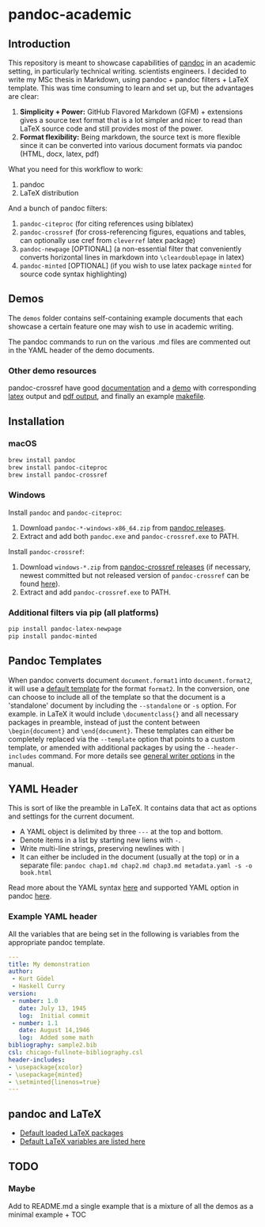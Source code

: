 # pandoc-academic

## Introduction

This repository is meant to showcase capabilities of [pandoc](http://pandoc.org/) in an academic setting, in particularly technical writing. scientists engineers. I decided to write my MSc thesis in Markdown, using pandoc + pandoc filters + LaTeX template. This was time consuming to learn and set up, but the advantages are clear:

1. **Simplicity + Power:** GitHub Flavored Markdown (GFM) + extensions gives a source text format that is a lot simpler and nicer to read than LaTeX source code and still provides most of the power.
2. **Format flexibility:** Being markdown, the source text is more flexible since it can be converted into various document formats via pandoc (HTML, docx, latex, pdf)

What you need for this workflow to work:

1. pandoc
2. LaTeX distribution

And a bunch of pandoc filters:

1. `pandoc-citeproc` (for citing references using biblatex)
2. `pandoc-crossref` (for cross-referencing figures, equations and tables, can optionally use cref from `cleverref` latex package)
3. `pandoc-newpage` [OPTIONAL] (a non-essential filter that conveniently converts horizontal lines in markdown into `\cleardoublepage` in latex)
4. `pandoc-minted` [OPTIONAL] (if you wish to use latex package `minted` for source code syntax highlighting)

## Demos

The `demos` folder contains self-containing example documents that each showcase a certain feature one may wish to use in academic writing.

The pandoc commands to run on the various .md files are commented out in the YAML header of the demo documents.

### Other demo resources

pandoc-crossref have good [documentation](https://github.com/lierdakil/pandoc-crossref/blob/master/docs/index.md) and a [demo](https://github.com/lierdakil/pandoc-crossref/blob/master/docs/demo/demo.md) with corresponding [latex](https://github.com/lierdakil/pandoc-crossref/blob/master/docs/demo/output.latex) output and [pdf output](https://github.com/lierdakil/pandoc-crossref/blob/master/docs/demo/output.pdf), and finally an example [makefile](https://github.com/lierdakil/pandoc-crossref/blob/master/docs/demo/Makefile).

## Installation

### macOS

```bash
brew install pandoc
brew install pandoc-citeproc
brew install pandoc-crossref
```

### Windows

Install `pandoc` and `pandoc-citeproc`:

1. Download `pandoc-*-windows-x86_64.zip` from [pandoc releases](https://github.com/jgm/pandoc/releases).
2. Extract and add both `pandoc.exe` and `pandoc-crossref.exe` to PATH.

Install `pandoc-crossref`:

1. Download `windows-*.zip` from [pandoc-crossref releases](https://github.com/lierdakil/pandoc-crossref/releases) (if necessary, newest committed but not released version of `pandoc-crossref` can be found [here](https://ci.appveyor.com/project/lierdakil/pandoc-crossref/build/artifacts)).
2. Extract and add `pandoc-crossref.exe` to PATH.

### Additional filters via pip (all platforms)

```bash
pip install pandoc-latex-newpage
pip install pandoc-minted
```

## Pandoc Templates

When pandoc converts document `document.format1` into `document.format2`, it will use a [default template](https://github.com/jgm/pandoc-templates) for the format `format2`. In the conversion, one can choose to include all of the template so that the document is a 'standalone' document by including the `--standalone` or `-s` option. For example. in LaTeX it would include `\documentclass{}` and all necessary packages in preamble, instead of just the content between `\begin{document}` and `\end{document}`. These templates can either be completely replaced via the `--template` option that points to a custom template, or amended with additional packages by using the `--header-includes` command. For more details see [general writer options](https://pandoc.org/MANUAL.html#general-writer-options) in the manual.

## YAML Header

This is sort of like the preamble in LaTeX. It contains data that act as options and settings for the current document.

* A YAML object is delimited by three `---` at the top and bottom.
* Denote items in a list by starting new liens with `-`.
* Write multi-line strings, preserving newlines with `|`
* It can either be included in the document (usually at the top) or in a separate file:
  `pandoc chap1.md chap2.md chap3.md metadata.yaml -s -o book.html`

Read more about the YAML syntax [here](https://en.wikipedia.org/wiki/YAML#Syntax) and supported YAML option in pandoc [here](https://pandoc.org/MANUAL.html#extension-yaml_metadata_block).

### Example YAML header

All the variables that are being set in the following is variables from the appropriate pandoc template.

```yaml
---
title: My demonstration
author:
 - Kurt Gödel
 - Haskell Curry
version:
 - number: 1.0
   date: July 13, 1945
   log:  Initial commit
 - number: 1.1
   date: August 14,1946
   log:  Added some math
bibliography: sample2.bib
csl: chicago-fullnote-bibliography.csl
header-includes:
- \usepackage{xcolor}
- \usepackage{minted}
- \setminted{linenos=true}
---
```

## pandoc and LaTeX

* [Default loaded LaTeX packages](https://pandoc.org/MANUAL.html#creating-a-pdf)
* [Default LaTeX variables are listed here](https://pandoc.org/MANUAL.html#variables-for-latex)

## TODO

### Maybe
Add to README.md a single example that is a mixture of all the demos as a minimal example + TOC
